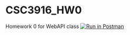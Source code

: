 # CSC3916_HW0
Homework 0 for WebAPI class
[![Run in Postman](https://run.pstmn.io/button.svg)](https://app.getpostman.com/run-collection/9f743faf93e95d708a00)
